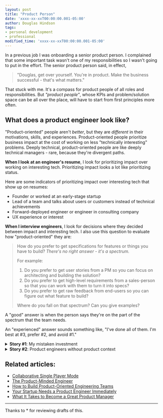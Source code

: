 ```yaml
---
layout: post
title: "Product Person"
date: 'xxxx-xx-xxT00:00:00.001-05:00'
author: Douglas Hindson
tags: 
- personal development
- professional
modified_time: 'xxxx-xx-xxT00:00:00.001-05:00'
---
```


In a previous job I was onboarding a senior product person. I complained that some important task wasn't one of my responsibilities so I wasn't going to put in the effort. The senior product person said, in effect,

> "Douglas, get over yourself. You're in product. Make the business successful - that's what matters."

That stuck with me. It's a compass for product people of all roles and responsibilities. But *"product people"*, whose KPIs and problem/solution space can be all over the place, will have to start from first principles more often.

## What does a product engineer look like?

"Product-oriented" people aren't *better*, but they are *different* in their motivations, skills, and experiences. Product-oriented people prioritize business impact at the cost of working on less "technically interesting" problems. Deeply technical, product-oriented people are like deeply technical managers - rare, because they're divergent paths.

**When I look at an engineer's resume**, I look for prioritizing impact over working on interesting tech. Prioritizing impact looks a lot like prioritizing status.

Here are some indicators of prioritizing impact over interesting tech that show up on resumes:

* Founder or worked at an early-stage startup
* Lead of a team and talks about users or customers instead of technical achievements
* Forward-deployed engineer or engineer in consulting company
* UX experience or interest

**When I interview engineers**, I look for decisions where they decided between impact and interesting tech. I also use this question to evaluate how "product-oriented" they are:

> How do you prefer to get specifications for features or things you have to build? *There's no right answer - it's a spectrum.*
> 
> For example:
>
> 1. Do you prefer to get user stories from a PM so you can focus on architecting and building the solution?
> 2. Do you prefer to get high-level requirements from a sales-person so that you can work with them to turn it into specs?
> 3. Do you prefer to get raw feedback from end-users so you can figure out what feature to build?
>
> Where do you fall on that spectrum? Can you give examples?

A "good" answer is when the person says they're on the part of the spectrum that the team needs.

An "experienced" answer sounds something like, "I've done all of them. I'm best at #3, prefer #2, and avoid #1."

<details>
<summary><b>Story #1</b>: My mistaken investment</summary>

<br/>

Healthcare systems in a foreign country? Doctors, nurses, hospitals, gp practices, rota management... I worked in this company, but I had no interest in this domain.

<br/><br/>

I wanted to improve transferrable skills. I expected product managers and designers to hand me specs, so I could focus on architecting and building. That mostly worked out, but when our team met the cofounders for strategic discussions, I couldn't contribute much. I could estimate the effort involved in building a mockup, but I couldn't propose an alternative with 2x value at 0.5x cost. Others could smell my lack of enthusiasm for the business - especially the cofounders, who lived and breathed it.

<br/><br/>

Your colleagues want you to be invested in the company and team. People who care want to work with other people who care. When you prove your investment in the business, others will reciprocate by investing more in you. I could have accelerated my growth in responsibilities and position if I displayed more enthusiasm for the product and business.

<br/><br/>

Five years later, here I am working in that same business domain and a different technical one.

<br/><br/>

</details>

<details>
<summary><b>Story #2</b>: Product engineers without product context</summary>

<br/>

I once joined a team that needed its engineers to behave like product engineers. They didn't.

<br/><br/>

The developers only met with their users when directed to, even though their users worked at desks a few meters away. The developer team waited for decisions to come from product managers and designers. The service they worked on was just a piece of a much larger product, about which they had little context. Decisions <i>happened to them</i> and they weren't in control of their future. Their projects went off-track and got cancelled. They often built the wrong thing, and how could they know what the right thing was? They barely grasped what was needed of <i>their</i> small piece of a much larger puzzle.

<br/><br/>

Of course, these circumstances came from mismanagement, blitz-scaling, and recent bad experiences - not the developers themselves, who were mostly new anyways.

<br/><br/>

The PM expressed that the developers were always invited to interact with users, but didn't really participate. During onboarding, I did some user interviews to build context. Afterwards, I seeded FOMO by sharing how I interviewed our users, gaining key information and relationships necessary to make better technical decisions.

<br/><br/>

One month in, my first project on the team was set to begin bridging two products. Over and over, the team resisted the better solution because we had a fear of imagined risks. We ended up going down the "low-risk" path that incurred tech debt - we spent six developer-months on a project and didn't ship it. The solution was scrapped and we redid it properly later when everyone had sufficient context.

<br/><br/>

</details>

## Related articles:

* [Collaborative Single Player Mode](https://blog.rstankov.com/collaborative-single-player-mode/)
* [The Product-Minded Engineer](https://blog.pragmaticengineer.com/the-product-minded-engineer/)
* [How to Build Product-Oriented Engineering Teams](https://blog.amplitude.com/how-to-build-product-oriented-engineering-teams)
* [Your Startup Needs a Product Engineer Immediately](https://jproco.medium.com/your-startup-needs-a-product-engineer-immediately-8902f7787c25)
* [What It Takes to Become a Great Product Manager](https://hbr.org/2017/12/what-it-takes-to-become-a-great-product-manager)

---

Thanks to * for reviewing drafts of this.